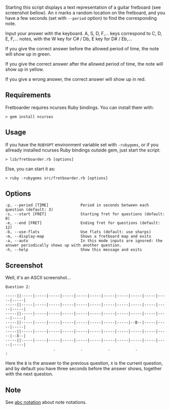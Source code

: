 Starting this script displays a text representation of a guitar fretboard (see screenshot bellow).
An `X` marks a random location on the fretboard, and you have a few seconds
(set with `--period` option) to find the corresponding note.

Input your answer with the keyboard. A, S, D, F,... keys correspond to C, D, E, F,... notes,
with the W key for C# / Db, E key for D# / Eb,...

If you give the correct answer before the allowed period of time, the note will show up in green.

If you give the correct answer after the allowed period of time, the note will show up in yellow.

If you give a wrong answer, the correct answer will show up in red.


Requirements
------------

Fretboarder requires ncurses Ruby bindings. You can install them with:

    > gem install ncurses

Usage
-----

If you have the `RUBYOPT` environment variable set with `-rubygems`, or if you allready installed ncurses Ruby bindings outside gem, just start the script:

    > lib/fretboarder.rb [options]

Else, you can start it as:

    > ruby -rubygems src/fretboarder.rb [options]

Options
-------


    -p, --period [TIME]              Period in seconds between each question (default: 3)
    -s, --start [FRET]               Starting fret for questions (default: 0)
    -e, --end [FRET]                 Ending fret for questions (default: 12)
    -b, --use-flats                  Use flats (default: use sharps)
    -m, --display-map                Shows a fretboard map and exits
    -a, --auto                       In this mode inputs are ignored: the answer periodically shows up with another question.
    -h, --help                       Show this message and exits


Screenshot
----------

Well, it's an ASCII screenshot...

    Question 2:

    -----||-----|-----|-----|-----|-----|-----|-----|-----|-----|-----|-----|-----|
    -----||-----|-----|-----|-----|-----|-----|-----|-----|-----|-----|-----|-----|
    -----||-----|-----|-----|-----|-----|-----|-----|-----|-----|-----|-----|-----|
    -----||-----|-----|-----|-----|-----|-----|-----|-----|--B--|-----|-----|-----|
    -----||-----|-----|-----|-----|-----|-----|-----|-----|-----|-----|-----|--X--|
    -----||-----|-----|-----|-----|-----|-----|-----|-----|-----|-----|-----|-----|
                         .           .           .           .                 :

Here the `B` is the answer to the previous question, `X` is the current question, and
by default you have three seconds before the answer shows, together with the next question.


Note
----

See [abc notation](http://abcnotation.com) about note notations.
